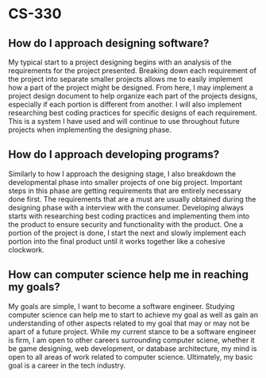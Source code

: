 # CS-330

## How do I approach designing software? 

My typical start to a project designing begins with an analysis of the requirements for the project presented. Breaking down each requirement of the project into separate smaller projects allows me to easily implement how a part of the project might be designed. From here, I may implement a project design document to help organize each part of the projects designs, especially if each portion is different from another. I will also implement researching best coding practices for specific designs of each requirement. This is a system I have used and will continue to use throughout future projects when implementing the designing phase.

## How do I approach developing programs? 

Similarly to how I approach the designing stage, I also breakdown the developmental phase into smaller projects of one big project. Important steps in this phase are getting requirements that are entirely necessary done first. The requirements that are a must are usually obtained during the designing phase with a interview with the consumer. Developing always starts with researching best coding practices and implementing them into the product to ensure security and functionality with the product. One a portion of the project is done, I start the next and slowly implement each portion into the final product until it works together like a cohesive clockwork. 

## How can computer science help me in reaching my goals? 

My goals are simple, I want to become a software engineer. Studying computer science can help me to start to achieve my goal as well as gain an understanding of other aspects related to my goal that may or may not be apart of a future project. While my current stance to be a software engineer is firm, I am open to other careers surrounding computer sciene, whether it be game designing, web development, or database architecture, my mind is open to all areas of work related to computer science. Ultimately, my basic goal is a career in the tech industry.
